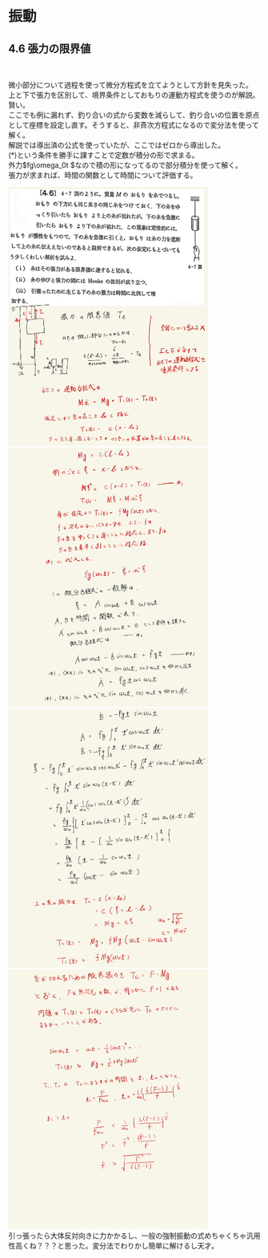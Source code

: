 <script type="text/javascript" async src="https://cdnjs.cloudflare.com/ajax/libs/mathjax/2.7.7/MathJax.js?config=TeX-MML-AM_CHTML">
</script>

<script type="text/x-mathjax-config">
 MathJax.Hub.Config({
 tex2jax: {
 inlineMath: [['$', '$'] ],
 displayMath: [ ['$$','$$'], ["\\[","\\]"] ]
 }
 });
</script>

# 振動
## 4.6 張力の限界値

<br>

微小部分について過程を使って微分方程式を立てようとして方針を見失った。
<br>
上と下で張力を区別して、境界条件としておもりの運動方程式を使うのが解説。賢い。
<br>
ここでも例に漏れず、釣り合いの式から変数を減らして、釣り合いの位置を原点として座標を設定し直す。そうすると、非斉次方程式になるので変分法を使って解く。
<br>
解説では導出済の公式を使っていたが、ここではゼロから導出した。
<br>
(*)という条件を勝手に課すことで定数が積分の形で求まる。
<br>
外力$fg\omega_0t $なので積の形になってるので部分積分を使って解く。
<br>
張力が求まれば、時間の関数として時間について評価する。
<br>


<img width="400" alt="rikigaku-89" src="./images/rikigaku-89.jpg">
<img width="400" alt="rikigaku-90" src="./images/rikigaku-90.jpg">
<img width="400" alt="rikigaku-91" src="./images/rikigaku-91.jpg">
<img width="400" alt="rikigaku-92" src="./images/rikigaku-92.jpg">

<br>
引っ張ったら大体反対向きに力かかるし、一般の強制振動の式めちゃくちゃ汎用性高くね？？？と思った。変分法でわりかし簡単に解けるし天才。